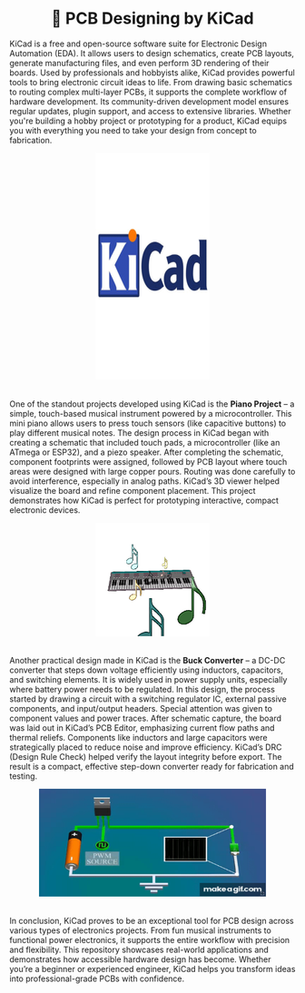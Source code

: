<h1 align="center">📘 PCB Designing by KiCad</h1>

<p>
KiCad is a free and open-source software suite for Electronic Design Automation (EDA). It allows users to design schematics, create PCB layouts, generate manufacturing files, and even perform 3D rendering of their boards. Used by professionals and hobbyists alike, KiCad provides powerful tools to bring electronic circuit ideas to life. From drawing basic schematics to routing complex multi-layer PCBs, it supports the complete workflow of hardware development. Its community-driven development model ensures regular updates, plugin support, and access to extensive libraries. Whether you're building a hobby project or prototyping for a product, KiCad equips you with everything you need to take your design from concept to fabrication.
</p>

<div align="center">
  <img src="intro.gif" alt="KiCad Intro" width="200px" height="400px"/>
</div>

<br/>

<p>
One of the standout projects developed using KiCad is the <strong>Piano Project</strong> – a simple, touch-based musical instrument powered by a microcontroller. This mini piano allows users to press touch sensors (like capacitive buttons) to play different musical notes. The design process in KiCad began with creating a schematic that included touch pads, a microcontroller (like an ATmega or ESP32), and a piezo speaker. After completing the schematic, component footprints were assigned, followed by PCB layout where touch areas were designed with large copper pours. Routing was done carefully to avoid interference, especially in analog paths. KiCad’s 3D viewer helped visualize the board and refine component placement. This project demonstrates how KiCad is perfect for prototyping interactive, compact electronic devices.
</p>

<div align="center">
  <img src="piano.gif" alt="Piano Project" width="200px" height="200px"/>
</div>

<br/>

<p>
Another practical design made in KiCad is the <strong>Buck Converter</strong> – a DC-DC converter that steps down voltage efficiently using inductors, capacitors, and switching elements. It is widely used in power supply units, especially where battery power needs to be regulated. In this design, the process started by drawing a circuit with a switching regulator IC, external passive components, and input/output headers. Special attention was given to component values and power traces. After schematic capture, the board was laid out in KiCad’s PCB Editor, emphasizing current flow paths and thermal reliefs. Components like inductors and large capacitors were strategically placed to reduce noise and improve efficiency. KiCad’s DRC (Design Rule Check) helped verify the layout integrity before export. The result is a compact, effective step-down converter ready for fabrication and testing.
</p>

<div align="center">
  <img src="buck.gif" alt="Buck Converter" width="400px" height="190px"/>
</div>

<br/>

<p>
In conclusion, KiCad proves to be an exceptional tool for PCB design across various types of electronics projects. From fun musical instruments to functional power electronics, it supports the entire workflow with precision and flexibility. This repository showcases real-world applications and demonstrates how accessible hardware design has become. Whether you’re a beginner or experienced engineer, KiCad helps you transform ideas into professional-grade PCBs with confidence.
</p>
